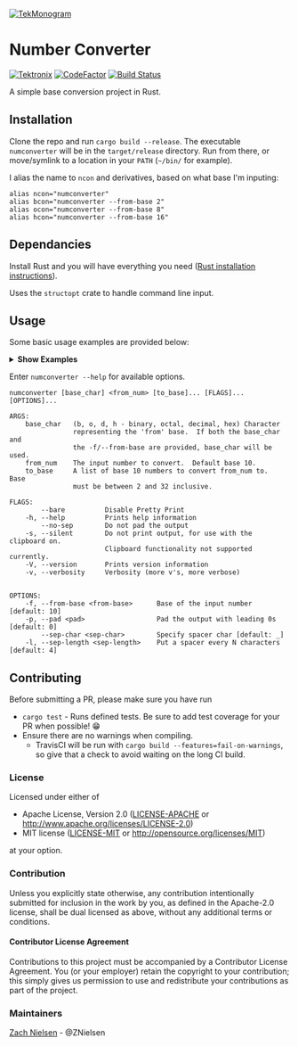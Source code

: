 [![TekMonogram](https://tektronix.github.io/media/tekmonogram.png)](https://github.com/tektronix)

# Number Converter
[![Tektronix](https://tektronix.github.io/media/TEK-opensource_badge.svg)](https://github.com/tektronix)  [![CodeFactor](https://www.codefactor.io/repository/github/tektronix/numconverter/badge)](https://www.codefactor.io/repository/github/tektronix/numconverter) [![Build Status](https://travis-ci.com/tektronix/numconverter.svg?branch=master)](https://travis-ci.com/tektronix/numconverter)

A simple base conversion project in Rust.

## Installation
Clone the repo and run `cargo build --release`.  The executable `numconverter` will be in the `target/release` directory.  Run from there, or move/symlink to a location in your `PATH` (`~/bin/` for example).

I alias the name to `ncon` and derivatives, based on what base I'm inputing:
```
alias ncon="numconverter"
alias bcon="numconverter --from-base 2"
alias ocon="numconverter --from-base 8"
alias hcon="numconverter --from-base 16"
```

## Dependancies
Install Rust and you will have everything you need ([Rust installation instructions](https://www.rust-lang.org/tools/install)).

Uses the `structopt` crate to handle command line input.

## Usage

Some basic usage examples are provided below:
<details><summary><b>Show Examples</b></summary>

Basic decimal conversion
```
$ numconverter 255
Base 02: 1111_1111
Base 08: 377
Base 10: 255
Base 16: FF
```

Specify binary input
```
$ numconverter b 1001
Base 02: 1001
Base 08: 11
Base 10: 9
Base 16: 9
```

Specify hexidecimal input
```
$ numconverter h ab12
Base 02: 1010_1011_0001_0010
Base 08: 12_5422
Base 10: 4_3794
Base 16: AB12
```

Specify output base - binary (base 2) to hexidecimal (base 16)
```
$ numconverter b 1010 16
Base 16: A
```

</details>

Enter `numconverter --help` for available options.

```
numconverter [base_char] <from_num> [to_base]... [FLAGS]... [OPTIONS]...

ARGS:
    base_char   (b, o, d, h - binary, octal, decimal, hex) Character
                representing the 'from' base.  If both the base_char and
                the -f/--from-base are provided, base_char will be used.
    from_num    The input number to convert.  Default base 10.
    to_base     A list of base 10 numbers to convert from_num to.  Base
                must be between 2 and 32 inclusive.

FLAGS:
        --bare          Disable Pretty Print
    -h, --help          Prints help information
        --no-sep        Do not pad the output
    -s, --silent        Do not print output, for use with the clipboard on.
                        Clipboard functionality not supported currently.
    -V, --version       Prints version information
    -v, --verbosity     Verbosity (more v's, more verbose)


OPTIONS:
    -f, --from-base <from-base>      Base of the input number [default: 10]
    -p, --pad <pad>                  Pad the output with leading 0s [default: 0]
        --sep-char <sep-char>        Specify spacer char [default: _]
    -l, --sep-length <sep-length>    Put a spacer every N characters [default: 4]
```


## Contributing
Before submitting a PR, please make sure you have run
* `cargo test` - Runs defined tests.  Be sure to add test coverage for your PR when possible! 😁
* Ensure there are no warnings when compiling.
  * TravisCI will be run with `cargo build --features=fail-on-warnings`, so give that a check to avoid waiting on the long CI build.

### License

Licensed under either of
 * Apache License, Version 2.0 ([LICENSE-APACHE](LICENSE-APACHE) or http://www.apache.org/licenses/LICENSE-2.0)
 * MIT license ([LICENSE-MIT](LICENSE-MIT) or http://opensource.org/licenses/MIT)

at your option.

### Contribution

Unless you explicitly state otherwise, any contribution intentionally submitted
for inclusion in the work by you, as defined in the Apache-2.0 license, shall be dual licensed as above, without any
additional terms or conditions.

#### Contributor License Agreement
Contributions to this project must be accompanied by a Contributor License Agreement. You (or your employer) retain the copyright to your contribution; this simply gives us permission to use and redistribute your contributions as part of the project.

### Maintainers
[Zach Nielsen](https://github.com/ZNielsen) - @ZNielsen
